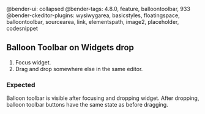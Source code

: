@bender-ui: collapsed
@bender-tags: 4.8.0, feature, balloontoolbar, 933
@bender-ckeditor-plugins: wysiwygarea, basicstyles, floatingspace, balloontoolbar, sourcearea, link, elementspath, image2, placeholder, codesnippet

## Balloon Toolbar on Widgets drop

1. Focus widget.
2. Drag and drop somewhere else in the same editor.

### Expected

Balloon toolbar is visible after focusing and dropping widget. After dropping, balloon toolbar buttons have the same state as before dragging.
